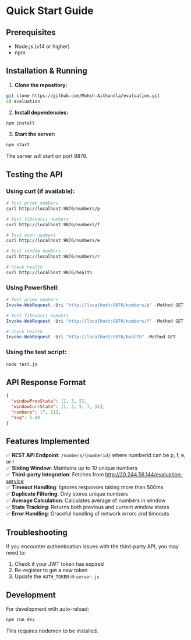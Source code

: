 # Quick Start Guide

## Prerequisites
- Node.js (v14 or higher)
- npm

## Installation & Running

1. **Clone the repository:**
```bash
git clone https://github.com/Moksh-Aithandla/evaluation.git
cd evaluation
```

2. **Install dependencies:**
```bash
npm install
```

3. **Start the server:**
```bash
npm start
```

The server will start on port 9876.

## Testing the API

### Using curl (if available):
```bash
# Test prime numbers
curl http://localhost:9876/numbers/p

# Test fibonacci numbers
curl http://localhost:9876/numbers/f

# Test even numbers
curl http://localhost:9876/numbers/e

# Test random numbers
curl http://localhost:9876/numbers/r

# Check health
curl http://localhost:9876/health
```

### Using PowerShell:
```powershell
# Test prime numbers
Invoke-WebRequest -Uri "http://localhost:9876/numbers/p" -Method GET

# Test fibonacci numbers
Invoke-WebRequest -Uri "http://localhost:9876/numbers/f" -Method GET

# Check health
Invoke-WebRequest -Uri "http://localhost:9876/health" -Method GET
```

### Using the test script:
```bash
node test.js
```

## API Response Format

```json
{
  "windowPrevState": [1, 3, 5],
  "windowCurrState": [1, 3, 5, 7, 11],
  "numbers": [7, 11],
  "avg": 5.40
}
```

## Features Implemented

✅ **REST API Endpoint**: `/numbers/{numberid}` where numberid can be p, f, e, or r  
✅ **Sliding Window**: Maintains up to 10 unique numbers  
✅ **Third-party Integration**: Fetches from http://20.244.56.144/evaluation-service  
✅ **Timeout Handling**: Ignores responses taking more than 500ms  
✅ **Duplicate Filtering**: Only stores unique numbers  
✅ **Average Calculation**: Calculates average of numbers in window  
✅ **State Tracking**: Returns both previous and current window states  
✅ **Error Handling**: Graceful handling of network errors and timeouts  

## Troubleshooting

If you encounter authentication issues with the third-party API, you may need to:
1. Check if your JWT token has expired
2. Re-register to get a new token
3. Update the `AUTH_TOKEN` in `server.js`

## Development

For development with auto-reload:
```bash
npm run dev
```

This requires nodemon to be installed.